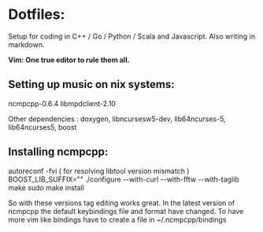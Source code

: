 Dotfiles:
============

Setup for coding in C++ / Go / Python / Scala and Javascript. Also writing in markdown.

**Vim: One true editor to rule them all.**

Setting up music on nix systems:
-------------------------------
ncmpcpp-0.6.4 
libmpdclient-2.10

Other dependencies : doxygen, libncursesw5-dev, lib64ncurses-5, lib64ncurses5, boost 

Installing ncmpcpp:
-----------------
autoreconf -fvi ( for resolving libtool version mismatch )
BOOST_LIB_SUFFIX="" ./configure --with-curl --with-fftw --with-taglib
make
sudo make install

So with these versions tag editing works great. In the latest version of ncmpcpp the default keybindings file
and format have changed. To have more vim like bindings have to create a file in ~/.ncmpcpp/bindings 

